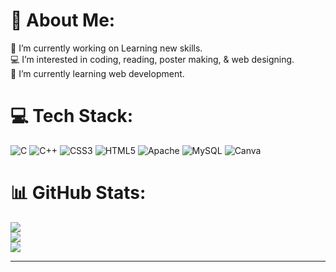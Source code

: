 
# 💫 About Me:
🔭 I’m currently working on Learning new skills.<br>💻 I’m interested in coding, reading, poster making, & web designing.<br>🌱 I’m currently learning web development.


# 💻 Tech Stack:
![C](https://img.shields.io/badge/c-%2300599C.svg?style=for-the-badge&logo=c&logoColor=white) ![C++](https://img.shields.io/badge/c++-%2300599C.svg?style=for-the-badge&logo=c%2B%2B&logoColor=white) ![CSS3](https://img.shields.io/badge/css3-%231572B6.svg?style=for-the-badge&logo=css3&logoColor=white) ![HTML5](https://img.shields.io/badge/html5-%23E34F26.svg?style=for-the-badge&logo=html5&logoColor=white) ![Apache](https://img.shields.io/badge/apache-%23D42029.svg?style=for-the-badge&logo=apache&logoColor=white) ![MySQL](https://img.shields.io/badge/mysql-%2300f.svg?style=for-the-badge&logo=mysql&logoColor=white) ![Canva](https://img.shields.io/badge/Canva-%2300C4CC.svg?style=for-the-badge&logo=Canva&logoColor=white)
# 📊 GitHub Stats:
![](https://github-readme-stats.vercel.app/api?username=SangeethaB2000&theme=dark&hide_border=false&include_all_commits=true&count_private=false)<br/>
![](https://github-readme-streak-stats.herokuapp.com/?user=SangeethaB2000&theme=dark&hide_border=false)<br/>
![](https://github-readme-stats.vercel.app/api/top-langs/?username=SangeethaB2000&theme=dark&hide_border=false&include_all_commits=true&count_private=false&layout=compact)

---


<!-- Proudly created with GPRM ( https:
